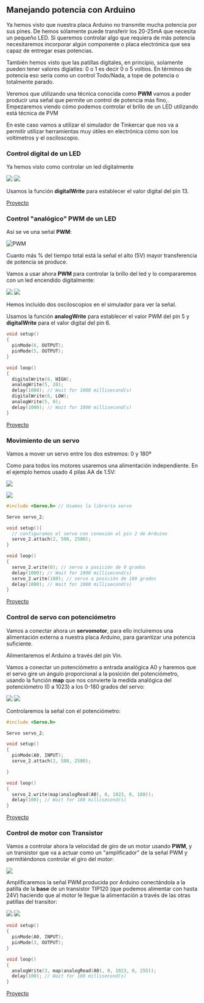 ## Manejando potencia con Arduino

Ya hemos visto que nuestra placa Arduino no transmite mucha potencia por sus pines. De hemos sólamente puede transferir los 20-25mA que necesita un pequeño LED. Si queremos controlar algo que requiera de más potencia necesitaremos incorporar algún componente o placa electrónica que sea capaz de entregar esas potencias.

También hemos visto que las patillas digitales, en principio, solamente pueden tener valores digiatles: 0 o 1 es decir 0 o 5 voltios. En términos de potencia eso sería como un control Todo/Nada, a tope de potencia o totalmente parado.

Veremos que utilizando una técnica conocida como **PWM** vamos a poder producir una señal que permite un control de potencia más fino,.
Empezaremos viendo cómo podemos controlar el brillo de un LED utilizando está técnica de PVM

En este caso vamos a utilizar el simulador de Tinkercar que nos va a permitir utilizar herramientas muy útiles en electrónica cómo son los voltimetros y el osciloscopio.

### Control digital de un LED

Ya hemos visto como controlar un led digitalmente

![](./images/CodigoLedDigital.png)
![](./images/Led_control_digital.png)

Usamos la función **digitalWrite** para establecer el valor digital del pin 13.

[Proyecto](https://www.tinkercad.com/things/e9w0igqpdC7)


### Control "analógico" PWM de un LED

Así se ve una señal **PWM**:

![PWM](./images/0_LPC1768_PWM.gif)


Cuanto más % del tiempo total está la señal el alto (5V) mayor transferencia de potencia se produce.

Vamos a usar ahora **PWM** para controlar la brillo del led y lo compararemos con un led encendido digitalmente:

![](./images/MontajeControlPWMLed.png)
![](./images/BloquesControlPWMLEd.png)


Hemos incluído dos osciloscopios en el simulador para ver la señal.

Usamos la función **analogWrite** para establecer el valor PWM del pin 5 y **digitalWrite** para el valor digital del pin 6.

```C++
void setup()
{
  pinMode(6, OUTPUT);
  pinMode(5, OUTPUT);
}

void loop()
{
  digitalWrite(6, HIGH);
  analogWrite(5, 20);
  delay(1000); // Wait for 1000 millisecond(s)
  digitalWrite(6, LOW);
  analogWrite(5, 0);
  delay(1000); // Wait for 1000 millisecond(s)
}

```

[Proyecto](https://www.tinkercad.com/things/4erPtVIB8tf)

### Movimiento de un servo

Vamos a mover un servo entre los dos estremos: 0 y 180º

Como para todos los motores usaremos una alimentación independiente. En el ejemplo hemos usado 4 pilas AA de 1.5V:

![](./images/MontajeRele.png)

![](./images/BloquesRele.png)

```C++
#include <Servo.h> // Usamos la librería servo

Servo servo_2;

void setup(){
  // configuramos el servo con conexión al pin 2 de Arduino
  servo_2.attach(2, 500, 2500); 
}

void loop()
{
  servo_2.write(0); // servo a posición de 0 grados
  delay(1000); // Wait for 1000 millisecond(s)
  servo_2.write(180); // servo a posición de 180 grados
  delay(1000); // Wait for 1000 millisecond(s)
}
```
[Proyecto](https://www.tinkercad.com/things/loJa0XkuaVc)

### Control de servo con potenciómetro

Vamos a conectar ahora un **servomotor**, para ello incluiremos una alimentación externa a nuestra placa Arduino, para garantizar una potencia suficiente. 

Alimentaremos el Arduino a través del pin Vin.

Vamos a conectar un potenciómetro a entrada analógica A0 y haremos que el servo gire un ángulo proporcional a la posición del potenciómetro, usando la función **map** que nos convierte la medida analógica del potenciómetro (0 a 1023) a los 0-180 grados del servo:

![](./images/MontajeControlSErvo.png)
![](./images/BloquesControlServo.png)

Controlaremos la señal con el potenciómetro:

```C++
#include <Servo.h>

Servo servo_2;

void setup()
{
  pinMode(A0, INPUT);
  servo_2.attach(2, 500, 2500);

}

void loop()
{
  servo_2.write(map(analogRead(A0), 0, 1023, 0, 180));
  delay(100); // Wait for 100 millisecond(s)
}


```

[Proyecto](https://www.tinkercad.com/things/69AXZa6BPOF)



### Control de motor con Transistor 

Vamos a controlar ahora la velocidad de giro de un motor usando **PWM**, y un transistor que va a actuar como un "amplificador" de la señal PWM y permitiéndonos controlar el giro del motor:

![](./images/transistor-switch.jpg)

Amplificaremos la señal PWM producida por Arduino conectándola a la patilla de la **base** de un transistor TIP120 (que podemos alimentar con hasta 24V) haciendo que al motor le llegue la alimentación a través de las otras patillas del transitor:

![](./images/ControlMotorTip120.png)
![](./images/BloquesControlmotorTransitor.png)


```C++
void setup()
{
  pinMode(A0, INPUT);
  pinMode(3, OUTPUT);
}

void loop()
{
  analogWrite(3, map(analogRead(A0), 0, 1023, 0, 255));
  delay(100); // Wait for 100 millisecond(s)
}
```

[Proyecto](https://www.tinkercad.com/things/0XtFmjvHMgF)